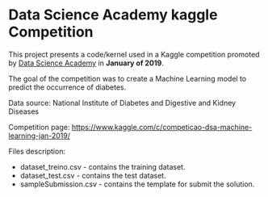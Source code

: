 # Data Science Academy kaggle Competition

This project presents a code/kernel used in a Kaggle competition promoted by [Data Science Academy](https://www.datascienceacademy.com.br/) in **January of 2019**.

The goal of the competition was to create a Machine Learning model to predict the occurrence of diabetes.

Data source: National Institute of Diabetes and Digestive and Kidney Diseases

Competition page: https://www.kaggle.com/c/competicao-dsa-machine-learning-jan-2019/

Files description:
* dataset_treino.csv - contains the training dataset.
* dataset_test.csv - contains the test dataset.
* sampleSubmission.csv - contains the template for submit the solution.
